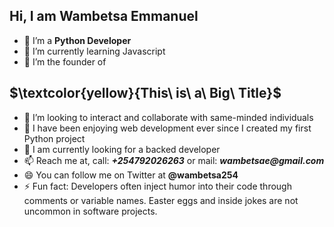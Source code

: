 ## Hi, I am Wambetsa Emmanuel

- 🔭 I’m a __Python Developer__
- 🌱 I’m currently learning Javascript
- 🌱 I’m the founder of
## $\textcolor{yellow}{This\ is\ a\ Big\ Title}$
- 👯 I’m looking to interact and collaborate with same-minded individuals
- 🤔 I have been enjoying web development ever since I created my first Python project
- 💬 I am currently looking for a backed developer
- 📫 Reach me at, call: ___+254792026263___ or mail: ___wambetsae@gmail.com___
- 😄 You can follow me on Twitter at __@wambetsa254__
- ⚡ Fun fact: Developers often inject humor into their code through comments or variable names. Easter eggs and inside jokes are not uncommon in software projects.

